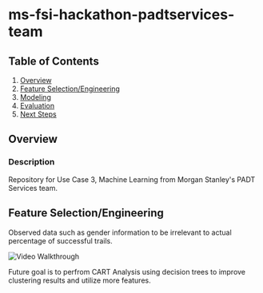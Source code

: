 # ms-fsi-hackathon-padtservices-team


## Table of Contents
1. [Overview](#Overview)
2. [Feature Selection/Engineering](#Product-Spec)
3. [Modeling](#Wireframes)
4. [Evaluation](#Schema)
5. [Next Steps](#VideoWalkthroughs)


## Overview
### Description

   Repository for Use Case 3, Machine Learning from Morgan Stanley's PADT Services team. 



## Feature Selection/Engineering

   Observed data such as gender information to be irrelevant to actual percentage of successful trails. 
   
   
   <img src='instantfeedbackSprint2Walkthrough.gif' title='Video Walkthrough' width='' alt='Video Walkthrough' />
   
   
   Future goal is to perfrom CART Analysis using decision trees to improve clustering results and utilize more features. 
  




